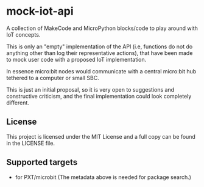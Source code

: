 # mock-iot-api

A collection of MakeCode and MicroPython blocks/code to play around with IoT concepts.

This is only an "empty" implementation of the API (i.e, functions do not do anything other than log their representative actions), that have been made to mock user code with a proposed IoT implementation.

In essence micro:bit nodes would communicate with a central micro:bit hub tethered to a computer or small SBC. 

This is just an initial proposal, so it is very open to suggestions and constructive criticism, and the final implementation could look completely different. 

## License

This project is licensed under the MIT License and a full copy can be found in the LICENSE file.

## Supported targets

* for PXT/microbit
(The metadata above is needed for package search.)
